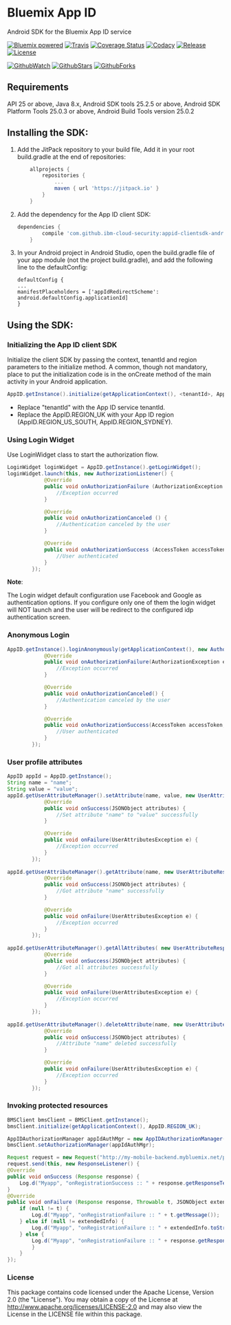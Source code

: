 # Bluemix App ID
Android SDK for the Bluemix App ID service

[![Bluemix powered][img-bluemix-powered]][url-bluemix]
[![Travis][img-travis-master]][url-travis-master]
[![Coverage Status][img-coveralls-master]][url-coveralls-master]
[![Codacy][img-codacy]][url-codacy]
[![Release](https://jitpack.io/v/ibm-cloud-security/appid-clientsdk-android.svg)](https://jitpack.io/#ibm-cloud-security/appid-clientsdk-android)
[![License][img-license]][url-bintray]

[![GithubWatch][img-github-watchers]][url-github-watchers]
[![GithubStars][img-github-stars]][url-github-stars]
[![GithubForks][img-github-forks]][url-github-forks]

## Requirements
API 25 or above, Java 8.x, Android SDK tools 25.2.5 or above, Android SDK Platform Tools 25.0.3 or above, Android Build Tools version 25.0.2

## Installing the SDK:
1.  Add the JitPack repository to your build file, 
     Add it in your root build.gradle at the end of repositories:

    ```gradle
	    allprojects {
		    repositories {
			    ...
			    maven { url 'https://jitpack.io' }
		    }
	    }
    ```

2. Add the dependency for the App ID client SDK:
    ```gradle
    dependencies {
		    compile 'com.github.ibm-cloud-security:appid-clientsdk-android:1.+'
	    }
    ```
    
3. In your Android project in Android Studio, open the build.gradle file of your app module (not the project build.gradle), and add the following line to the defaultConfig:
    ```
    defaultConfig {
    ...
    manifestPlaceholders = ['appIdRedirectScheme': android.defaultConfig.applicationId]
    }
    ```

## Using the SDK:

### Initializing the App ID client SDK

Initialize the client SDK by passing the context, tenantId and region parameters to the initialize method. A common, though not mandatory, place to put the initialization code is in the onCreate method of the main activity in your Android application.
```java
AppID.getInstance().initialize(getApplicationContext(), <tenantId>, AppID.REGION_UK);
```
* Replace "tenantId" with the App ID service tenantId.
* Replace the AppID.REGION_UK with your App ID region (AppID.REGION_US_SOUTH, AppID.REGION_SYDNEY).

### Using Login Widget
Use LoginWidget class to start the authorization flow.   

```java
LoginWidget loginWidget = AppID.getInstance().getLoginWidget();
loginWidget.launch(this, new AuthorizationListener() {
			@Override
			public void onAuthorizationFailure (AuthorizationException exception) {
				//Exception occurred
			}

			@Override
			public void onAuthorizationCanceled () {
				//Authentication canceled by the user
			}

			@Override
			public void onAuthorizationSuccess (AccessToken accessToken, IdentityToken identityToken) {
				//User authenticated
			}
		});
```
**Note**: 

The Login widget default configuration use Facebook and Google as authentication options.
If you configure only one of them the login widget will NOT launch and the user will be redirect to the configured idp authentication screen.
<!--
### Login using Resource Owner Password
You can obtain access token and id token by supplying the end user's username and the end user's password.
```java
AppID.getInstance().obtainTokensWithROP(getApplicationContext(), username, password, 
        new TokenResponseListener() {
        @Override
         public void onAuthorizationFailure (AuthorizationException exception) {
            //Exception occurred
         }
                                                                                             
         @Override
         public void onAuthorizationSuccess (AccessToken accessToken, IdentityToken identityToken) {
           //User authenticated
         }
        });
```
 -->
### Anonymous Login
```java
AppID.getInstance().loginAnonymously(getApplicationContext(), new AuthorizationListener() {
			@Override
			public void onAuthorizationFailure(AuthorizationException exception) {
				//Exception occurred
			}

			@Override
			public void onAuthorizationCanceled() {
				//Authentication canceled by the user
			}

			@Override
			public void onAuthorizationSuccess(AccessToken accessToken, IdentityToken identityToken) {
				//User authenticated
			}
		});
```

### User profile attributes
```java
AppID appId = AppID.getInstance();
String name = "name";
String value = "value";
appId.getUserAttributeManager().setAttribute(name, value, new UserAttributeResponseListener() {
			@Override
			public void onSuccess(JSONObject attributes) {
				//Set attribute "name" to "value" successfully 
			}

			@Override
			public void onFailure(UserAttributesException e) {
				//Exception occurred
			}
		});
		
appId.getUserAttributeManager().getAttribute(name, new UserAttributeResponseListener() {
			@Override
			public void onSuccess(JSONObject attributes) {
				//Got attribute "name" successfully 
			}

			@Override
			public void onFailure(UserAttributesException e) {
				//Exception occurred
			}
		});
		
appId.getUserAttributeManager().getAllAttributes( new UserAttributeResponseListener() {
			@Override
			public void onSuccess(JSONObject attributes) {
				//Got all attributes successfully
			}

			@Override
			public void onFailure(UserAttributesException e) {
				//Exception occurred
			}
		});
		
appId.getUserAttributeManager().deleteAttribute(name, new UserAttributeResponseListener() {
			@Override
			public void onSuccess(JSONObject attributes) {
				//Attribute "name" deleted successfully
			}

			@Override
			public void onFailure(UserAttributesException e) {
				//Exception occurred
			}
		});
```

### Invoking protected resources
```java
BMSClient bmsClient = BMSClient.getInstance();
bmsClient.initialize(getApplicationContext(), AppID.REGION_UK);

AppIDAuthorizationManager appIdAuthMgr = new AppIDAuthorizationManager(AppID.getInstance())
bmsClient.setAuthorizationManager(appIdAuthMgr);

Request request = new Request("http://my-mobile-backend.mybluemix.net/protected", Request.GET);
request.send(this, new ResponseListener() {
@Override
public void onSuccess (Response response) {
    Log.d("Myapp", "onRegistrationSuccess :: " + response.getResponseText());
}
@Override
public void onFailure (Response response, Throwable t, JSONObject extendedInfo) {
    if (null != t) {
        Log.d("Myapp", "onRegistrationFailure :: " + t.getMessage());
    } else if (null != extendedInfo) {
        Log.d("Myapp", "onRegistrationFailure :: " + extendedInfo.toString());
    } else {
        Log.d("Myapp", "onRegistrationFailure :: " + response.getResponseText());
        }
    }
});
```

### License
This package contains code licensed under the Apache License, Version 2.0 (the "License"). You may obtain a copy of the License at http://www.apache.org/licenses/LICENSE-2.0 and may also view the License in the LICENSE file within this package.

[img-bluemix-powered]: https://img.shields.io/badge/bluemix-powered-blue.svg
[url-bluemix]: http://bluemix.net
[url-bintray]: https://bintray.com/ibmcloudsecurity/appid-clientsdk-android
[img-license]: https://img.shields.io/github/license/ibm-cloud-security/appid-clientsdk-android.svg
[img-version]: https://img.shields.io/bintray/v/ibmcloudsecurity/maven/appid-clientsdk-android.svg

[img-github-watchers]: https://img.shields.io/github/watchers/ibm-cloud-security/appid-clientsdk-android.svg?style=social&label=Watch
[url-github-watchers]: https://github.com/ibm-cloud-security/appid-clientsdk-android/watchers
[img-github-stars]: https://img.shields.io/github/stars/ibm-cloud-security/appid-clientsdk-android.svg?style=social&label=Star
[url-github-stars]: https://github.com/ibm-cloud-security/appid-clientsdk-android/stargazers
[img-github-forks]: https://img.shields.io/github/forks/ibm-cloud-security/appid-clientsdk-android.svg?style=social&label=Fork
[url-github-forks]: https://github.com/ibm-cloud-security/appid-clientsdk-android/network

[img-travis-master]: https://travis-ci.org/ibm-cloud-security/appid-clientsdk-android.svg
[url-travis-master]: https://travis-ci.org/ibm-cloud-security/appid-clientsdk-android

[img-coveralls-master]: https://coveralls.io/repos/github/ibm-cloud-security/appid-clientsdk-android/badge.svg?branch=master
[url-coveralls-master]: https://coveralls.io/github/ibm-cloud-security/appid-clientsdk-android?branch=master

[img-codacy]: https://api.codacy.com/project/badge/Grade/d41f8f069dd343769fcbdb55089561fc
[url-codacy]: https://www.codacy.com/app/ibm-cloud-security/appid-clientsdk-android
